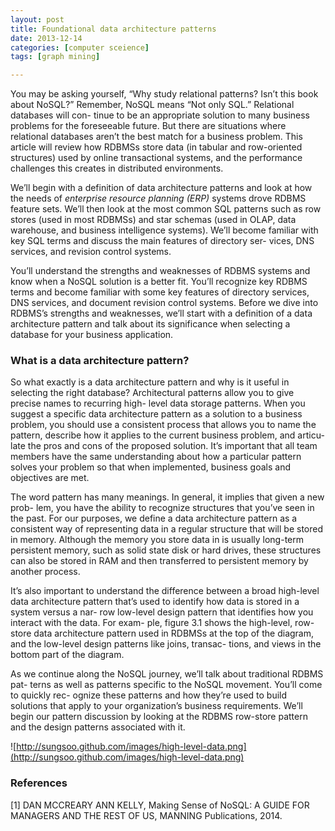 ```yaml
---
layout: post
title: Foundational data architecture patterns
date: 2013-12-14
categories: [computer sceience]
tags: [graph mining]

---
```


You may be asking yourself, “Why study relational patterns? Isn’t this book about NoSQL?” Remember, NoSQL means “Not only SQL.” Relational databases will con- tinue to be an appropriate solution to many business problems for the foreseeable future. But there are situations where relational databases aren’t the best match for a business problem. This article will review how RDBMSs store data (in tabular and row-oriented structures) used by online transactional systems, and the performance challenges this creates in distributed environments.
We’ll begin with a definition of data architecture patterns and look at how the needs of *enterprise resource planning (ERP)* systems drove RDBMS feature sets. We’ll then look at the most common SQL patterns such as row stores (used in most RDBMSs) and star schemas (used in OLAP, data warehouse, and business intelligence systems). We’ll become familiar with key SQL terms and discuss the main features of directory ser- vices, DNS services, and revision control systems.
You’ll understand the strengths and weaknesses of RDBMS systems and know when a NoSQL solution is a better fit. You’ll recognize key RDBMS terms and become familiar with some key features of directory services, DNS services, and document revision control systems. Before we dive into RDBMS’s strengths and weaknesses, we’ll start with a definition of a data architecture pattern and talk about its significance when selecting a database for your business application.
### What is a data architecture pattern?
So what exactly is a data architecture pattern and why is it useful in selecting the right database? Architectural patterns allow you to give precise names to recurring high- level data storage patterns. When you suggest a specific data architecture pattern as a solution to a business problem, you should use a consistent process that allows you to name the pattern, describe how it applies to the current business problem, and articu- late the pros and cons of the proposed solution. It’s important that all team members have the same understanding about how a particular pattern solves your problem so that when implemented, business goals and objectives are met.
The word pattern has many meanings. In general, it implies that given a new prob- lem, you have the ability to recognize structures that you’ve seen in the past. For our purposes, we define a data architecture pattern as a consistent way of representing data in a regular structure that will be stored in memory. Although the memory you store data in is usually long-term persistent memory, such as solid state disk or hard drives, these structures can also be stored in RAM and then transferred to persistent memory by another process.
It’s also important to understand the difference between a broad high-level data architecture pattern that’s used to identify how data is stored in a system versus a nar- row low-level design pattern that identifies how you interact with the data. For exam- ple, figure 3.1 shows the high-level, row-store data architecture pattern used in RDBMSs at the top of the diagram, and the low-level design patterns like joins, transac- tions, and views in the bottom part of the diagram.
As we continue along the NoSQL journey, we’ll talk about traditional RDBMS pat- terns as well as patterns specific to the NoSQL movement. You’ll come to quickly rec- ognize these patterns and how they’re used to build solutions that apply to your organization’s business requirements. We’ll begin our pattern discussion by looking at the RDBMS row-store pattern and the design patterns associated with it.![http://sungsoo.github.com/images/high-level-data.png](http://sungsoo.github.com/images/high-level-data.png)
### References
[1] DAN MCCREARY ANN KELLY, Making Sense of NoSQL: A GUIDE FOR MANAGERS AND THE REST OF US, MANNING Publications, 2014. 
